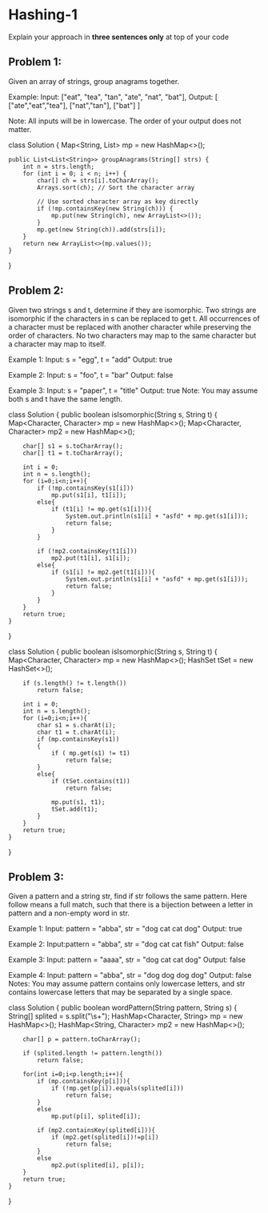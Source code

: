 # Hashing-1
Explain your approach in **three sentences only** at top of your code


## Problem 1:
Given an array of strings, group anagrams together.

Example:
Input: ["eat", "tea", "tan", "ate", "nat", "bat"],
Output:
[
  ["ate","eat","tea"],
  ["nat","tan"],
  ["bat"]
]

Note:
All inputs will be in lowercase.
The order of your output does not matter.

class Solution {
    Map<String, List<String>> mp = new HashMap<>();

    public List<List<String>> groupAnagrams(String[] strs) {
        int n = strs.length;
        for (int i = 0; i < n; i++) {
            char[] ch = strs[i].toCharArray();
            Arrays.sort(ch); // Sort the character array

            // Use sorted character array as key directly
            if (!mp.containsKey(new String(ch))) {
                mp.put(new String(ch), new ArrayList<>());
            }
            mp.get(new String(ch)).add(strs[i]);
        }
        return new ArrayList<>(mp.values());
    }
}


## Problem 2:
Given two strings s and t, determine if they are isomorphic.
Two strings are isomorphic if the characters in s can be replaced to get t.
All occurrences of a character must be replaced with another character while preserving the order of characters. No two characters may map to the same character but a character may map to itself.

Example 1:
Input: s = "egg", t = "add"
Output: true

Example 2:
Input: s = "foo", t = "bar"
Output: false

Example 3:
Input: s = "paper", t = "title"
Output: true
Note:
You may assume both s and t have the same length.

class Solution {
    public boolean isIsomorphic(String s, String t) {
        Map<Character, Character> mp = new HashMap<>();
        Map<Character, Character> mp2 = new HashMap<>();
        
        char[] s1 = s.toCharArray();
        char[] t1 = t.toCharArray();
        
        int i = 0;
        int n = s.length();
        for (i=0;i<n;i++){
            if (!mp.containsKey(s1[i]))
                mp.put(s1[i], t1[i]);
            else{
                if (t1[i] != mp.get(s1[i])){
                    System.out.println(s1[i] + "asfd" + mp.get(s1[i]));
                    return false;
                }    
            }

            if (!mp2.containsKey(t1[i]))
                mp2.put(t1[i], s1[i]);
            else{
                if (s1[i] != mp2.get(t1[i])){
                    System.out.println(s1[i] + "asfd" + mp.get(s1[i]));
                    return false;
                }    
            }
        }
        return true;
    }
}

class Solution {
    public boolean isIsomorphic(String s, String t) {
        Map<Character, Character> mp = new HashMap<>();
        HashSet<Character> tSet = new HashSet<>();
        
        if (s.length() != t.length())
            return false;

        int i = 0;
        int n = s.length();
        for (i=0;i<n;i++){
            char s1 = s.charAt(i);
            char t1 = t.charAt(i);
            if (mp.containsKey(s1))
            {
                if ( mp.get(s1) != t1)
                    return false;
            }
            else{
                if (tSet.contains(t1))
                    return false;

                mp.put(s1, t1);
                tSet.add(t1);   
            }
        }
        return true;
    }
}

## Problem 3:
Given a pattern and a string str, find if str follows the same pattern.
Here follow means a full match, such that there is a bijection between a letter in pattern and a non-empty word in str.

Example 1:
Input: pattern = "abba", str = "dog cat cat dog"
Output: true

Example 2:
Input:pattern = "abba", str = "dog cat cat fish"
Output: false

Example 3:
Input: pattern = "aaaa", str = "dog cat cat dog"
Output: false

Example 4:
Input: pattern = "abba", str = "dog dog dog dog"
Output: false
Notes:
You may assume pattern contains only lowercase letters, and str contains lowercase letters that may be separated by a single space.

class Solution {
    public boolean wordPattern(String pattern, String s) {
        String[] splited = s.split("\\s+");
        HashMap<Character, String> mp = new HashMap<>();
        HashMap<String, Character> mp2 = new HashMap<>();
        
        char[] p = pattern.toCharArray();

        if (splited.length != pattern.length())
            return false;

        for(int i=0;i<p.length;i++){
            if (mp.containsKey(p[i])){
                if (!mp.get(p[i]).equals(splited[i]))
                    return false;
            }
            else 
                mp.put(p[i], splited[i]);

            if (mp2.containsKey(splited[i])){
                if (mp2.get(splited[i])!=p[i])
                    return false;
            }
            else 
                mp2.put(splited[i], p[i]);
        }
        return true;
    }
}